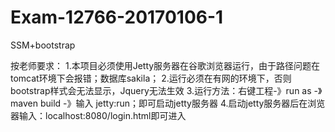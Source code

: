 # Exam-12766-20170106-1
SSM+bootstrap

按老师要求：
1.本项目必须使用Jetty服务器在谷歌浏览器运行，由于路径问题在tomcat环境下会报错；数据库sakila；
2.运行必须在有网的环境下，否则bootstrap样式会无法显示，Jquery无法生效
3.运行方法：右键工程-》run as -》maven build -》输入 jetty:run；即可启动jetty服务器
4.启动jetty服务器后在浏览器输入：localhost:8080/login.html即可进入

